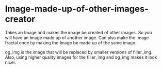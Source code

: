 # Image-made-up-of-other-images-creator
Takes an Image and makes the image be created of other images. So you will have an Image made up of another image. 
Can also make the image fractal once by making the Image be made up of the same image. 

og_img is the image that will be replaced by smaller versions of filler_img.
Also, using higher quality images for the filler_img and og_img makes it look nicer. 

